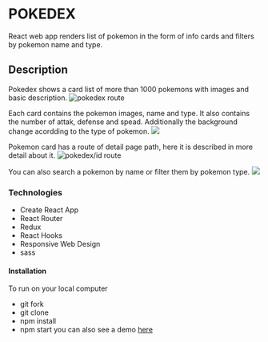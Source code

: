 # POKEDEX

React web app renders list of pokemon in the form of info cards and filters by pokemon name and type.

## Description

Pokedex shows a card list of more than 1000 pokemons with images and basic description.
![pokedex route](https://github.com/vivianakgp/Pokemondex/blob/main/src/assets/imgReadme/pokemonList.jpeg)

Each card contains the pokemon images, name and type. It also contains the number of attak, defense and spead. Additionally the background change acordding to the type of pokemon.
![](https://github.com/vivianakgp/Pokemondex/blob/main/src/assets/imgReadme/pokeCard.jpeg)

Pokemon card has a route of detail page path, here it is described in more detail about it.
![pokedex/id route](https://github.com/vivianakgp/Pokemondex/blob/main/src/assets/imgReadme/pokeDetail.jpeg)

You can also search a pokemon by name or filter them by pokemon type.
![](https://github.com/vivianakgp/Pokemondex/blob/main/src/assets/imgReadme/pokeByType.jpeg)

### Technologies

- Create React App
- React Router
- Redux
- React Hooks
- Responsive Web Design
- sass

#### Installation

To run on your local computer

- git fork
- git clone
- npm install
- npm start
  you can also see a demo [here](https://pokemonsdex.netlify.app/)
